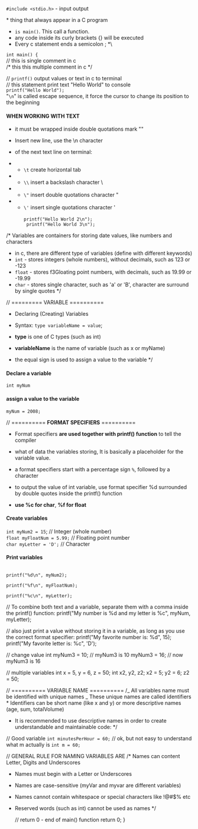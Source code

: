 <code>#include <stdio.h></code> - input output

\* thing that always appear in a C program

-   <code>is main()</code>. This call a function.
-   any code inside its curly brackets {} will be executed
-   Every c statement ends a semicolon ; *\

<code>int main() {</code> <br>
// this is single comment in c <br>
/* this this multiple comment in c */

// <code>printf()</code> output values or text in c to terminal <br>
// this statement print text "Hello World" to console <br>
<code>printf("Hello World");</code> <br>
"<code>\n</code>" is called escape sequence, it force the cursor to change its position to the beginning

#### WHEN WORKING WITH TEXT
-   it must be wrapped inside double quotations mark ""
-   Insert new line, use the \n character


-   of the next text line on terminal:
-   -   <code>\t</code> create horizontal tab
-   -   <code>\\\\</code> insert a backslash character \
-   -   <code>\\"</code> insert double quotations character \"
-   -   <code>\\'</code> insert single quotations character \' <br>
        <code>
        printf("Hello World 2\n"); <br>
        printf("Hello World 3\n");
        </code>

/\* Variables are containers for storing date values, like numbers and characters

-   in c, there are different type of variables (define with different keywords)
-   <code>int</code> - stores integers (whole numbers), without decimals, such as 123 or -123
-   <code>float</code> - stores f3Gloating point numbers, with decimals, such as 19.99 or -19.99
-   <code>char</code> - stores single character, such as 'a' or 'B', character are surround by single quotes \*/

// ========= VARIABLE ========== <br>
-   Declaring (Creating) Variables <br>
-   Syntax: <code>type variableName = value</code>;

-   **type** is one of C types (such as int)
-   **variableName** is the name of variable (such as x or myName)
-   the equal sign is used to assign a value to the variable \*/

#### Declare a variable <br>
<code>int myNum</code>

#### assign a value to the variable <br>
<code>myNum = 2008;</code>

// ========== **FORMAT SPECIFIERS** ========== <br>
-   Format specifiers **are used together with printf() function** to tell the compiler

-   what of data the variables storing, It is basically a placeholder for the variable value.
-   a format specifiers start with a percentage sign <code>%</code>, followed by a character
-   to output the value of int variable, use format specifier %d surrounded by double quotes inside the printf() function
-   **use %c for char**, **%f for float**

#### Create variables <br>
<code>int myNum2 = 15</code>; // Integer (whole number) <br>
<code>float myFloatNum = 5.99;</code> // Floating point number <br>
<code>char myLetter = 'D';</code> // Character

#### Print variables <br>
<code>
printf("%d\n", myNum2); <br>
printf("%f\n", myFloatNum); <br>
printf("%c\n", myLetter);
</code>

// To combine both text and a variable, separate them with a comma inside the printf() function:
printf("My number is %d and my letter is %c", myNum, myLetter);

// also just print a value without storing it in a variable, as long as you use the correct format specifier:
printf("My favorite number is: %d", 15);
printf("My favorite letter is: %c", 'D');

// change value
int myNum3 = 10; // myNum3 is 10
myNum3 = 16; // now myNum3 is 16

// multiple variables
int x = 5, y = 6, z = 50;
int x2, y2, z2;
x2 = 5;
y2 = 6;
z2 = 50;

// ========== VARIABLE NAME ==========
/_ All variables name must be identified with unique names
_ These unique names are called identifiers \* Identifiers can be short name (like x and y) or more descriptive names (age, sum, totalVolume)

-   It is recommended to use descriptive names in order to create understandable and maintainable code: \*/

// Good variable
<code>int minutesPerHour = 60;</code>
// ok, but not easy to understand what m actually is
<code>int m = 60;</code>

// GENERAL RULE FOR NAMING VARIABLES ARE
/\* Names can content Letter, Digits and Underscores

-   Names must begin with a Letter or Underscores
-   Names are case-sensitive (myVar and myvar are different variables)
-   Names cannot contain whitespace or special characters like !@#$% etc
-   Reserved words (such as int) cannot be used as names \*/

    // return 0 - end of main() function
    return 0;
    }
